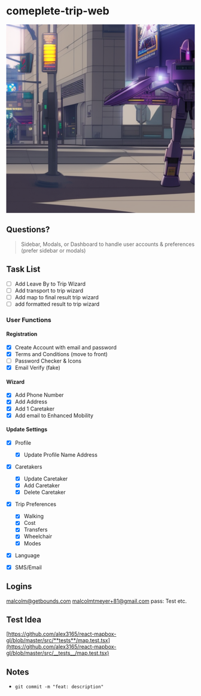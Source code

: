 # comeplete-trip-web

![blitzwing](blitzwing.jpg)

## Questions?

> Sidebar, Modals, or Dashboard to handle user accounts & preferences (prefer sidebar or modals)

## Task List

- [ ] Add Leave By to Trip Wizard
- [ ] Add transport to trip wizard
- [ ] Add map to final result trip wizard
- [ ] add formatted result to trip wizard

### User Functions

#### Registration

- [x] Create Account with email and password
- [x] Terms and Conditions (move to front)
- [ ] Password Checker & Icons
- [x] Email Verify (fake)

#### Wizard

- [x] Add Phone Number
- [x] Add Address
- [x] Add 1 Caretaker
- [x] Add email to Enhanced Mobility

#### Update Settings

- [x] Profile

  - [x] Update Profile Name Address

- [x] Caretakers

  - [x] Update Caretaker
  - [x] Add Caretaker
  - [x] Delete Caretaker

- [x] Trip Preferences

  - [x] Walking
  - [x] Cost
  - [x] Transfers
  - [x] Wheelchair
  - [x] Modes

- [x] Language
- [x] SMS/Email

## Logins

malcolm@getbounds.com
malcolmtmeyer+81@gmail.com
pass: Test etc.

## Test Idea

[https://github.com/alex3165/react-mapbox-gl/blob/master/src/**tests**/map.test.tsx](https://github.com/alex3165/react-mapbox-gl/blob/master/src/__tests__/map.test.tsx)

## Notes

- `git commit -m "feat: description"`
